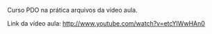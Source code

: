 Curso PDO na prática arquivos da vídeo aula.

Link da vídeo aula:
http://www.youtube.com/watch?v=etcYlWwHAn0
